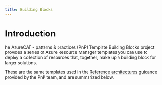 ```yaml
---
title: Building Blocks
---
```

# Introduction

he AzureCAT - patterns & practices (PnP) Template Building Blocks project provides a series of Azure Resource Manager templates you can use to deploy a collection of resources that, together, make up a building block for larger solutions.

These are the same templates used in the [Reference architectures](http://aka.ms/architecture) guidance provided by the PnP team, and are summarized below.